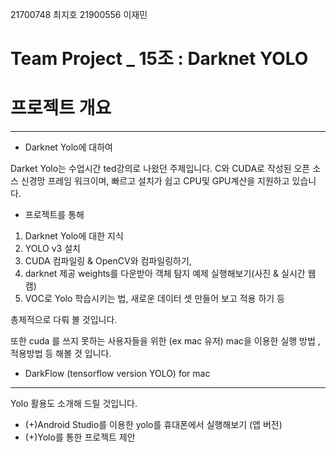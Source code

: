 
21700748 최지호
21900556 이재민


# Team Project _ 15조 : Darknet YOLO 


# 프로젝트 개요
____________________________________________


+ Darknet Yolo에 대하여 

 Darket Yolo는 수업시간 ted강의로 나왔던 주제입니다. C와 CUDA로 작성된 오픈 소스 신경망 프레임 워크이며, 빠르고 설치가 쉽고 CPU및 GPU계산을 지원하고 있습니다. 
 
+ 프로젝트를 통해 
 
 1. Darknet Yolo에 대한 지식 
 2. YOLO v3 설치 
 3. CUDA 컴파일링 & OpenCV와 컴파일링하기, 
 4. darknet 제공 weights를 다운받아 객체 탐지 예제 실행해보기(사진 & 실시간 웹캠)
 5. VOC로 Yolo 학습시키는 법, 새로운 데이터 셋 만들어 보고 적용 하기 등 
 
 총제적으로 다뤄 볼 것입니다.
 

 또한 cuda 를 쓰지 못하는 사용자들을 위한 (ex mac 유저)
 mac을 이용한 실행 방법 , 적용방법 등 해볼 것 입니다.
 
+ DarkFlow (tensorflow version YOLO) for mac
____________________________________________

Yolo 활용도 소개해 드릴 것입니다.

 + (+)Android Studio를 이용한 yolo를 휴대폰에서 실행해보기 (앱 버전)
 + (+)Yolo를 통한 프로젝트 제안
 
 

